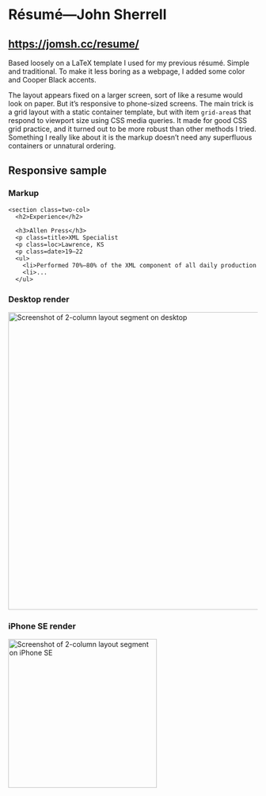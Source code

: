 # Résumé—John Sherrell

## https://jomsh.cc/resume/

Based loosely on a LaTeX template I used for my previous résumé. Simple and
traditional. To make it less boring as a webpage, I added some color and Cooper
Black accents.

The layout appears fixed on a larger screen, sort of like a resume would look on
paper. But it’s responsive to phone-sized screens. The main trick is a grid
layout with a static container template, but with item `grid-area`s that respond
to viewport size using CSS media queries. It made for good CSS grid practice,
and it turned out to be more robust than other methods I tried. Something I
really like about it is the markup doesn’t need any superfluous containers or
unnatural ordering.

## Responsive sample

### Markup

    <section class=two-col>
      <h2>Experience</h2>
    
      <h3>Allen Press</h3>
      <p class=title>XML Specialist
      <p class=loc>Lawrence, KS
      <p class=date>19–22
      <ul>
        <li>Performed 70%–80% of the XML component of all daily production
        <li>...
      </ul>

### Desktop render

<img src="https://user-images.githubusercontent.com/107401967/177180655-7ff67de7-9902-4742-a54b-e3087b50bc5a.png"
     alt="Screenshot of 2-column layout segment on desktop"
     width=600>

### iPhone SE render

<img src="https://user-images.githubusercontent.com/107401967/177180813-b29873ab-d7bf-4349-a334-c59a376443a1.png"
     alt="Screenshot of 2-column layout segment on iPhone SE"
     width=300>
